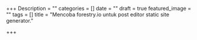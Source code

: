 +++
Description = ""
categories = []
date = ""
draft = true
featured_image = ""
tags = []
title = "Mencoba forestry.io untuk post editor static site generator."

+++
